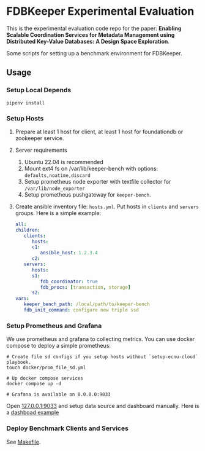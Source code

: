 # FDBKeeper Experimental Evaluation

This is the experimental evaluation code repo for the paper: **Enabling Scalable Coordination Services for Metadata Management using Distributed Key-Value Databases: A Design Space Exploration**.

Some scripts for setting up a benchmark environment for FDBKeeper.

## Usage

### Setup Local Depends

```
pipenv install
```

### Setup Hosts

1. Prepare at least 1 host for client, at least 1 host for foundationdb or zookeeper service.
2. Server requirements
   1. Ubuntu 22.04 is recommended
   2. Mount ext4 fs on /var/lib/keeper-bench with options: `defaults,noatime,discard`
   3. Setup prometheus node exporter with textfile collector for `/var/lib/node_exporter`
   3. Setup prometheus pushgateway for `keeper-bench`.
3. Create ansible inventory file: `hosts.yml`. Put hosts in `clients` and `servers` groups. Here is a simple example:

   ``` yaml
   all:
   children:
      clients:
         hosts:
         c1:
            ansible_host: 1.2.3.4
         c2:
      servers:
         hosts:
         s1:
            fdb_coordinator: true
            fdb_procs: [transaction, storage]
         s2:
   vars:
      keeper_bench_path: /local/path/to/keeper-bench
      fdb_init_command: configure new triple ssd
   ```

### Setup Prometheus and Grafana

We use prometheus and grafana to collecting metrics.
You can use docker compose to deploy a simple prometheus:

```
# Create file sd configs if you setup hosts without `setup-ecnu-cloud` playbook.
touch docker/prom_file_sd.yml

# Up docker compose services
docker compose up -d

# Grafana is available on 0.0.0.0:9033
```

Open [127.0.0.1:9033](http://127.0.0.1:9033) and setup data source and dashboard manually.
Here is a [dashboad example](./dashboard-example.json)

### Deploy Benchmark Clients and Services

See [Makefile](./Makefile).
